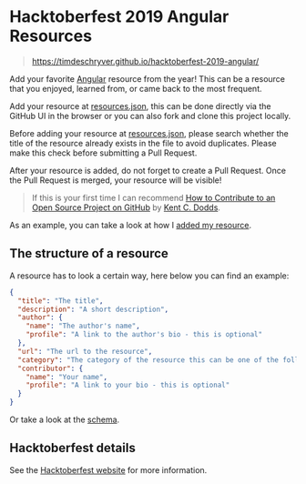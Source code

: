 # Hacktoberfest 2019 Angular Resources

> <https://timdeschryver.github.io/hacktoberfest-2019-angular/>

Add your favorite [Angular](https://angular.io/) resource from the year!
This can be a resource that you enjoyed, learned from, or came back to the most frequent.

Add your resource at [resources.json](https://github.com/timdeschryver/hacktoberfest-2019-angular/blob/master/src/assets/resources.json), this can be done directly via the GitHub UI in the browser or you can also fork and clone this project locally.

Before adding your resource at [resources.json](https://github.com/timdeschryver/hacktoberfest-2019-angular/blob/master/src/assets/resources.json), please search whether the title of the resource already exists in the file to avoid duplicates. Please make this check before submitting a Pull Request.

After your resource is added, do not forget to create a Pull Request.
Once the Pull Request is merged, your resource will be visible!

> If this is your first time I can recommend [How to Contribute to an Open Source Project on GitHub](https://egghead.io/courses/how-to-contribute-to-an-open-source-project-on-github) by [Kent C. Dodds](https://kentcdodds.com/).

As an example, you can take a look at how I [added my resource](https://github.com/timdeschryver/hacktoberfest-2019-angular/commit/88548346a575869fb52968c60feeb0e31d75fb18).

## The structure of a resource

A resource has to look a certain way, here below you can find an example:

```json
{
  "title": "The title",
  "description": "A short description",
  "author": {
    "name": "The author's name",
    "profile": "A link to the author's bio - this is optional"
  },
  "url": "The url to the resource",
  "category": "The category of the resource this can be one of the following, library, article, talk, book, recording or course",
  "contributor": {
    "name": "Your name",
    "profile": "A link to your bio - this is optional"
  }
}
```

Or take a look at the [schema](https://github.com/timdeschryver/hacktoberfest-2019-angular/blob/master/src/assets/resources-schema.json).

## Hacktoberfest details

See the [Hacktoberfest website](https://hacktoberfest.digitalocean.com/) for more information.
